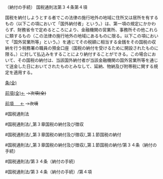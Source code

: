 （納付の手続）
国税通則法第３４条第４項

国税を納付しようとする者でこの法律の施行地外の地域に住所又は居所を有するもの（以下この項において「国外納付者」という。）は、第一項の規定にかかわらず、財務省令で定めるところにより、金融機関の営業所、事務所その他これらに類するもの（この法律の施行地外の地域にあるものに限る。以下この項において「国外営業所等」という。）を通じてその税額に相当する金銭をその国税の収納を行う税務署の職員の預金口座（国税の納付を受けるために開設されたものに限る。）に対して払込みをすることにより納付することができる。この場合において、その国税の納付は、当該国外納付者が当該金融機関の国外営業所等を通じて送金した日においてされたものとみなして、延納、物納及び附帯税に関する規定を適用する。

[条(全)](国税通則法＿＿＿＿＿第３４条_.md)

[前項(全)←](国税通則法＿＿＿＿＿第３４条第３項_.md)  ~~→次項(全)~~

[前項 　 ←](国税通則法＿＿＿＿＿第３４条第３項.md)  ~~→次項~~



#国税通則法

#国税通則法/_第３章国税の納付及び徴収

#国税通則法/_第３章国税の納付及び徴収/_第１節国税の納付

#国税通則法/_第３章国税の納付及び徴収/_第１節国税の納付/第３４条（納付の手続）

#国税通則法/第３４条（納付の手続）

#国税通則法/第３４条（納付の手続）/第４項

